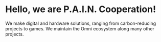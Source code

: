 # Hello, we are P.A.I.N. Cooperation!

We make digital and hardware solutions, ranging from carbon-reducing projects to games.
We maintain the Omni ecosystem along many other projects.
